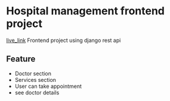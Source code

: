 # Hospital management frontend project
[live_link](https://h-m-nizum.github.io/Hospital_management_frontend/)
Frontend project using django rest api

## Feature
- Doctor section
- Services section
- User can take appointment
- see doctor details
